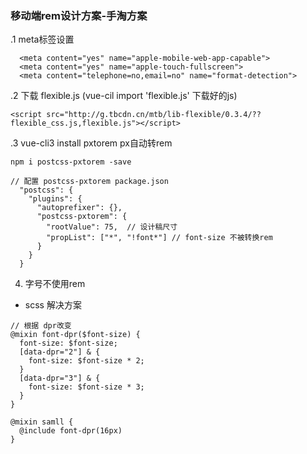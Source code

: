 ### 移动端rem设计方案-手淘方案
.1 meta标签设置  
```
  <meta content="yes" name="apple-mobile-web-app-capable">
  <meta content="yes" name="apple-touch-fullscreen">
  <meta content="telephone=no,email=no" name="format-detection">
```
.2 下载 flexible.js (vue-cil import 'flexible.js' 下载好的js)
```
<script src="http://g.tbcdn.cn/mtb/lib-flexible/0.3.4/??flexible_css.js,flexible.js"></script>
```
.3 vue-cli3 install pxtorem px自动转rem
```
npm i postcss-pxtorem -save
```
```
// 配置 postcss-pxtorem package.json  
  "postcss": {
    "plugins": {
      "autoprefixer": {},
      "postcss-pxtorem": {
        "rootValue": 75,  // 设计稿尺寸
        "propList": ["*", "!font*"] // font-size 不被转换rem
      }
    }
  }
```
4. 字号不使用rem   
+ scss 解决方案
```
// 根据 dpr改变
@mixin font-dpr($font-size) {
  font-size: $font-size;
  [data-dpr="2"] & {
    font-size: $font-size * 2;
  }
  [data-dpr="3"] & {
    font-size: $font-size * 3;
  }
}

@mixin samll {
  @include font-dpr(16px)
}
```